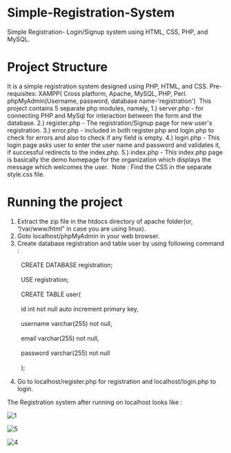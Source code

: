 # Simple-Registration-System
Simple Registration- Login/Signup system using HTML, CSS, PHP, and MySQL.

# Project Structure
It is a simple registration system designed using PHP, HTML, and CSS.
‌
Pre-requisites:
XAMPP( Cross platform, Apache, MySQL, PHP, Perl.
phpMyAdmin(Username, password, database name-'registration')
‌
This project contains 5 separate php modules, namely, 
1.) server.php - for connecting PHP and MySql for interaction between the form and the database.
2.) register.php - The registration/Signup page for new user's registration.
3.) error.php - included in both register.php and login.php to check for errors and also to check if any field is empty.
4.) login.php - This login page asks user to enter the user name and password and validates it, if successful redirects to the index.php.
5.) index.php - This index.php page is basically the demo homepage for the organization which displays the message which welcomes the user.
‌
Note : Find the CSS in the separate style.css file.

# Running the project

  1. Extract the zip file in the htdocs directory of apache folder(or, “/var/www/html” in case you are using linux).
  2. Goto localhost/phpMyAdmin in your web browser.
  3. Create database registration and table user by using following command :
  
　　        CREATE DATABASE registration;
        
　　        USE registration;
        
　　        CREATE TABLE user(
        
　　        id int not null auto increment primary key,
        
　　        username varchar(255) not null,
        
　　        email varchar(255) not null,
        
　　        password varchar(255) not null
        
　　        );
            
  4. Go to localhost/register.php for registration and localhost/login.php to login.
  
  
  The Registration system after running on localhost looks like :
  
  ![1](https://user-images.githubusercontent.com/41967963/79195815-90318480-7e4c-11ea-8f15-c7bc5903191f.png)
  
  ![5](https://user-images.githubusercontent.com/41967963/79195852-a0e1fa80-7e4c-11ea-89ee-63d1b3ef2613.png)
  
  ![4](https://user-images.githubusercontent.com/41967963/79195916-b820e800-7e4c-11ea-8b76-87f9cf9e02ce.png)


  
  
  
